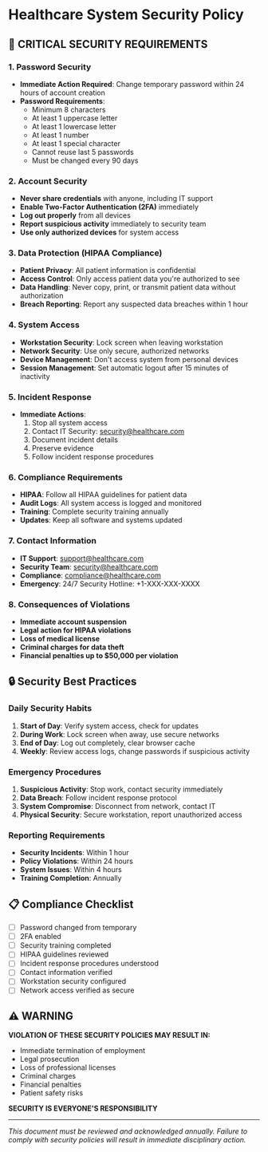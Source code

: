 # Healthcare System Security Policy

## 🚨 CRITICAL SECURITY REQUIREMENTS

### 1. Password Security
- **Immediate Action Required**: Change temporary password within 24 hours of account creation
- **Password Requirements**:
  - Minimum 8 characters
  - At least 1 uppercase letter
  - At least 1 lowercase letter
  - At least 1 number
  - At least 1 special character
  - Cannot reuse last 5 passwords
  - Must be changed every 90 days

### 2. Account Security
- **Never share credentials** with anyone, including IT support
- **Enable Two-Factor Authentication (2FA)** immediately
- **Log out properly** from all devices
- **Report suspicious activity** immediately to security team
- **Use only authorized devices** for system access

### 3. Data Protection (HIPAA Compliance)
- **Patient Privacy**: All patient information is confidential
- **Access Control**: Only access patient data you're authorized to see
- **Data Handling**: Never copy, print, or transmit patient data without authorization
- **Breach Reporting**: Report any suspected data breaches within 1 hour

### 4. System Access
- **Workstation Security**: Lock screen when leaving workstation
- **Network Security**: Use only secure, authorized networks
- **Device Management**: Don't access system from personal devices
- **Session Management**: Set automatic logout after 15 minutes of inactivity

### 5. Incident Response
- **Immediate Actions**:
  1. Stop all system access
  2. Contact IT Security: security@healthcare.com
  3. Document incident details
  4. Preserve evidence
  5. Follow incident response procedures

### 6. Compliance Requirements
- **HIPAA**: Follow all HIPAA guidelines for patient data
- **Audit Logs**: All system access is logged and monitored
- **Training**: Complete security training annually
- **Updates**: Keep all software and systems updated

### 7. Contact Information
- **IT Support**: support@healthcare.com
- **Security Team**: security@healthcare.com
- **Compliance**: compliance@healthcare.com
- **Emergency**: 24/7 Security Hotline: +1-XXX-XXX-XXXX

### 8. Consequences of Violations
- **Immediate account suspension**
- **Legal action for HIPAA violations**
- **Loss of medical license**
- **Criminal charges for data theft**
- **Financial penalties up to $50,000 per violation**

## 🔒 Security Best Practices

### Daily Security Habits
1. **Start of Day**: Verify system access, check for updates
2. **During Work**: Lock screen when away, use secure networks
3. **End of Day**: Log out completely, clear browser cache
4. **Weekly**: Review access logs, change passwords if suspicious activity

### Emergency Procedures
1. **Suspicious Activity**: Stop work, contact security immediately
2. **Data Breach**: Follow incident response protocol
3. **System Compromise**: Disconnect from network, contact IT
4. **Physical Security**: Secure workstation, report unauthorized access

### Reporting Requirements
- **Security Incidents**: Within 1 hour
- **Policy Violations**: Within 24 hours
- **System Issues**: Within 4 hours
- **Training Completion**: Annually

## 📋 Compliance Checklist

- [ ] Password changed from temporary
- [ ] 2FA enabled
- [ ] Security training completed
- [ ] HIPAA guidelines reviewed
- [ ] Incident response procedures understood
- [ ] Contact information verified
- [ ] Workstation security configured
- [ ] Network access verified as secure

## ⚠️ WARNING

**VIOLATION OF THESE SECURITY POLICIES MAY RESULT IN:**
- Immediate termination of employment
- Legal prosecution
- Loss of professional licenses
- Criminal charges
- Financial penalties
- Patient safety risks

**SECURITY IS EVERYONE'S RESPONSIBILITY**

---

*This document must be reviewed and acknowledged annually. Failure to comply with security policies will result in immediate disciplinary action.*
